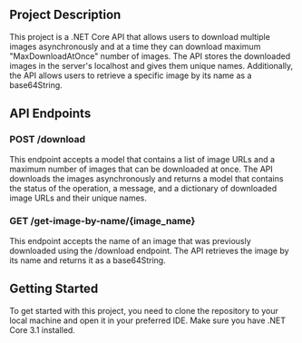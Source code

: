 ## Project Description
This project is a .NET Core API that allows users to download multiple images asynchronously and at a time they can download maximum "MaxDownloadAtOnce" number of images. The API stores the downloaded images in the server's localhost and gives them unique names. Additionally, the API allows users to retrieve a specific image by its name as a base64String.

## API Endpoints
### POST /download
This endpoint accepts a model that contains a list of image URLs and a maximum number of images that can be downloaded at once. The API downloads the images asynchronously and returns a model that contains the status of the operation, a message, and a dictionary of downloaded image URLs and their unique names.
### GET /get-image-by-name/{image_name}
This endpoint accepts the name of an image that was previously downloaded using the /download endpoint. The API retrieves the image by its name and returns it as a base64String.

## Getting Started
To get started with this project, you need to clone the repository to your local machine and open it in your preferred IDE. Make sure you have .NET Core 3.1 installed.
